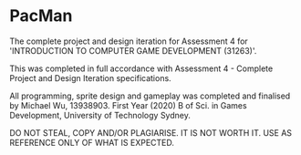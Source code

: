 # PacMan
 
The complete project and design iteration for Assessment 4 for 'INTRODUCTION TO COMPUTER GAME DEVELOPMENT (31263)'.

This was completed in full accordance with Assessment 4 - Complete Project and Design Iteration specifications.

All programming, sprite design and gameplay was completed and finalised by Michael Wu, 13938903. First Year (2020) B of Sci. in Games Development, University of Technology Sydney.

DO NOT STEAL, COPY AND/OR PLAGIARISE. IT IS NOT WORTH IT. USE AS REFERENCE ONLY OF WHAT IS EXPECTED.
